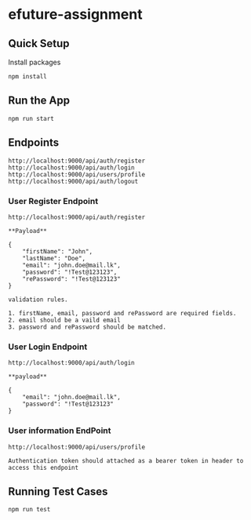 # efuture-assignment

## Quick Setup

Install packages 
```
npm install
```

## Run the App
```
npm run start
```

## Endpoints
```
http://localhost:9000/api/auth/register
http://localhost:9000/api/auth/login
http://localhost:9000/api/users/profile
http://localhost:9000/api/auth/logout
```

### User Register Endpoint
```
http://localhost:9000/api/auth/register

**Payload**

{
    "firstName": "John", 
    "lastName": "Doe",
    "email": "john.doe@mail.lk", 
    "password": "!Test@123123", 
    "rePassword": "!Test@123123"
}

validation rules.

1. firstName, email, password and rePassword are required fields.
2. email should be a vaild email
3. password and rePassword should be matched.
```

### User Login Endpoint
```
http://localhost:9000/api/auth/login

**payload**

{
    "email": "john.doe@mail.lk",
    "password": "!Test@123123"
}

```

### User information EndPoint
```
http://localhost:9000/api/users/profile

Authentication token should attached as a bearer token in header to access this endpoint
```

## Running Test Cases

```
npm run test
```
